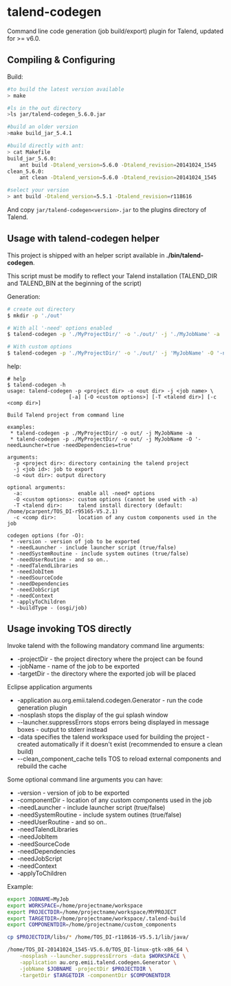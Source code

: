talend-codegen
==============

Command line code generation (job build/export) plugin for Talend, updated for >= v6.0.

Compiling & Configuring
-----------------------

Build:

```bash
#to build the latest version available
> make

#ls in the out directory
>ls jar/talend-codegen_5.6.0.jar

#build an older version
>make build_jar_5.4.1

#build directly with ant:
> cat Makefile
build_jar_5.6.0:
	ant build -Dtalend_version=5.6.0 -Dtalend_revision=20141024_1545
clean_5.6.0:
	ant clean -Dtalend_version=5.6.0 -Dtalend_revision=20141024_1545

#select your version
> ant build -Dtalend_version=5.5.1 -Dtalend_revision=r118616
```

And copy `jar/talend-codegen<version>.jar` to the plugins directory of Talend.

Usage with talend-codegen helper
--------------------------------

This project is shipped with an helper script available in **./bin/talend-codegen**.

This script must be modify to reflect your Talend installation (TALEND_DIR and TALEND_BIN at the beginning of the script)

Generation:
```bash
# create out directory
$ mkdir -p './out'

# With all '-need' options enabled
$ talend-codegen -p './MyProjectDir/' -o './out/' -j './MyJobName' -a

# With custom options
$ talend-codegen -p './MyProjectDir/' -o './out/' -j 'MyJobName' -O '-needLauncher=true -needContext=true'
```

help:
```
# help
$ talend-codegen -h
usage: talend-codegen -p <project dir> -o <out dir> -j <job name> \
                    [-a] [-O <custom options>] [-T <talend dir>] [-c <comp dir>]

Build Talend project from command line

examples:
 * talend-codegen -p ./MyProjectDir/ -o out/ -j MyJobName -a
 * talend-codegen -p ./MyProjectDir/ -o out/ -j MyJobName -O '-needLauncher=true -needDependencies=true'

arguments:
  -p <project dir>: directory containing the talend project
  -j <job id>: job to export
  -o <out dir>: output directory

optional arguments:
  -a:                  enable all -need* options
  -O <custom options>: custom options (cannot be used with -a)
  -T <talend dir>:     talend install directory (default: /home/pcarpent/TOS_DI-r95165-V5.2.1)
  -c <comp dir>:       location of any custom components used in the job

codegen options (for -O):
 * -version - version of job to be exported
 * -needLauncher - include launcher script (true/false)
 * -needSystemRoutine - include system outines (true/false)
 * -needUserRoutine - and so on..
 * -needTalendLibraries
 * -needJobItem
 * -needSourceCode
 * -needDependencies
 * -needJobScript
 * -needContext
 * -applyToChildren
 * -buildType - (osgi/job)
```

Usage invoking TOS directly
---------------------------

Invoke talend with the following mandatory command line arguments:
 * -projectDir - the project directory where the project can be found
 * -jobName - name of the job to be exported
 * -targetDir - the directory where the exported job will be placed

Eclipse application arguments
 * -application au.org.emii.talend.codegen.Generator - run the code generation plugin
 * -nosplash stops the display of the gui splash window
 * --launcher.suppressErrors stops errors being displayed in message boxes - output to stderr instead
 * -data specifies the talend workspace used for building the project - created automatically if it doesn't exist (recommended to ensure a clean build)
 * --clean_component_cache tells TOS to reload external components and rebuild the cache

Some optional command line arguments you can have:
 * -version - version of job to be exported
 * -componentDir - location of any custom components used in the job
 * -needLauncher - include launcher script (true/false)
 * -needSystemRoutine - include system outines (true/false)
 * -needUserRoutine - and so on..
 * -needTalendLibraries
 * -needJobItem
 * -needSourceCode
 * -needDependencies
 * -needJobScript
 * -needContext
 * -applyToChildren

Example:
```bash
export JOBNAME=MyJob
export WORKSPACE=/home/projectname/workspace
export PROJECTDIR=/home/projectname/workspace/MYPROJECT
export TARGETDIR=/home/projectname/workspace/.talend-build
export COMPONENTDIR=/home/projectname/custom_components

cp $PROJECTDIR/libs/* /home/TOS_DI-r118616-V5.5.1/lib/java/

/home/TOS_DI-20141024_1545-V5.6.0/TOS_DI-linux-gtk-x86_64 \
    -nosplash --launcher.suppressErrors -data $WORKSPACE \
    -application au.org.emii.talend.codegen.Generator \
    -jobName $JOBNAME -projectDir $PROJECTDIR \
    -targetDir $TARGETDIR -componentDir $COMPONENTDIR
```



